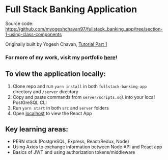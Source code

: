 # Full Stack Banking Application

Source code: https://github.com/myogeshchavan97/fullstack_banking_app/tree/section-1-using-class-components

Originally built by Yogesh Chavan, [Tutorial Part 1](https://medium.com/javascript-in-plain-english/create-a-fullstack-banking-application-using-react-e8c96d74cd39)

### For more of my work, visit my portfolio [here](https://www.vikramraisharma.dev/)!

## To view the application locally:
1. Clone repo and run `yarn install` in both `fullstack-banking-app` directory and `/server` directory
2. Copy and paste commands from `server/scripts.sql` into your local PostGreSQL CLI
3. Run `yarn start` in both `src` and `server` folders
4. Open [localhost](http://localhost:3000) to view the React App

## Key learning areas:
- PERN stack (PostgreSQL, Express, React/Redux, Node)
- Using Axios to exchange information between Node API and React app
- Basics of JWT and using authorization tokens/middleware

